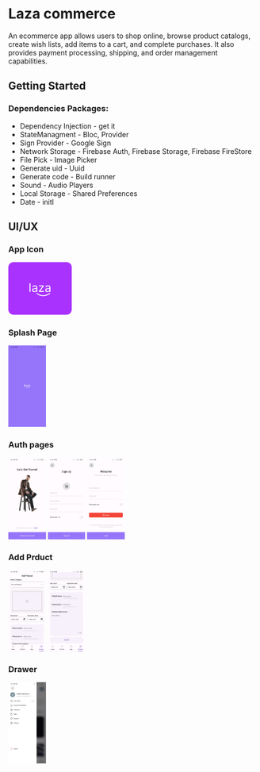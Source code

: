 # Laza commerce
An ecommerce app allows users to shop online, browse product catalogs, create wish lists, add items to a cart, and complete purchases. It also provides payment processing, shipping, and order management capabilities.

## Getting Started
### Dependencies Packages:
* Dependency Injection - get it
* StateManagment - Bloc, Provider
* Sign Provider - Google Sign
* Network Storage - Firebase Auth, Firebase Storage, Firebase FireStore
* File Pick - Image Picker
* Generate uid - Uuid
* Generate code - Build runner
* Sound - Audio Players
* Local Storage - Shared Preferences
* Date - initl

  
## UI/UX 
### App Icon
<img src="laza_commerce/assets/Images/im_app.png" width="128"/>

### Splash Page
<img src="laza_commerce/assets/Design/splash.jpg"  style="width:15%">


### Auth pages
  <div class="row">
    <img src="laza_commerce/assets/Design/start.jpg"  style="width:15%">
    <img src="laza_commerce/assets/Design/register.jpg"  style="width:15%">
    <img src="laza_commerce/assets/Design/login.jpg"  style="width:15%">
    
  </div>

### Add Prduct
  <div class="row">
    <img src="laza_commerce/assets/Design/product.jpg"  style="width:15%">
    <img src="laza_commerce/assets/Design/product2.jpg"  style="width:15%">
  </div>

### Drawer 
  <div class="row">
    <img src="laza_commerce/assets/Design/drower.jpg"  style="width:15%">
  </div>
